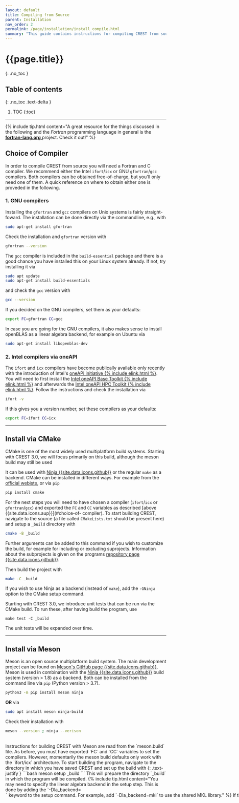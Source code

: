 ```yaml
---
layout: default
title: Compiling from Source
parent: Installation
nav_order: 2
permalink: /page/installation/install_compile.html
summary: "This guide contains instructions for compiling CREST from source."
---
```


# {{page.title}}
{: .no_toc }

## Table of contents
{: .no_toc .text-delta }

1. TOC
{:toc}

---

{% include tip.html content="A great resource for the things discussed in the following and the *Fortran* programming language in general is the [**fortran-lang.org** <i class='fa-solid fa-arrow-up-right-from-square'></i>](https://fortran-lang.org) project. Check it out!" %}

## Choice of Compiler

In order to compile CREST from source you will need a Fortran and C compiler.
We recommend either the Intel `ifort`/`icx` or GNU `gfortran`/`gcc` compilers.
Both compilers can be obtained free-of-charge, but you'll only need one of them.
A quick reference on where to obtain either one is proveded in the following.


### 1. GNU compilers

Installing the `gfortran` and `gcc` compilers on Unix systems is fairly straight-foward.
The installation can be done directly via the commandline, e.g., with
```bash
sudo apt-get install gfortran
```
Check the installation and `gfortran` version with
```bash
gfortran --version
```

The `gcc` compiler is included in the `build-essential` package and there is a good chance you have installed this on your Linux system already.
If not, try installing it via
```bash
sudo apt update
sudo apt-get install build-essentials
```
and check the `gcc` version with
```bash
gcc --version
```

If you decided on the GNU compilers, set them as your defaults:
```bash
export FC=gfortran CC=gcc
```

In case you are going for the GNU compilers, it also makes sense to install openBLAS as a linear algebra backend, for example on Ubuntu via
```bash
sudo apt-get install libopenblas-dev
```


### 2. Intel compilers via oneAPI

The `ifort` and `icx` compilers have become publically available only recently with the introduction of Intel's [oneAPI initiative {% include elink.html %}](https://www.oneapi.io/).
You will need to first install the [Intel oneAPI Base Toolkit {% include elink.html %}](https://www.intel.com/content/www/us/en/developer/tools/oneapi/toolkits.html#base-kit) and 
afterwards the [Intel oneAPI HPC Toolkit {% include elink.html %}](https://www.intel.com/content/www/us/en/developer/tools/oneapi/toolkits.html#hpc-kit).
Follow the instructions and check the installation via
```bash
ifort -v
```
If this gives you a version number, set these compilers as your defaults:
```bash
export FC=ifort CC=icx
```


---

## Install via CMake

CMake is one of the most widely used multiplatform build systems.
Starting with CREST 3.0, we will focus primarily on this build, although the meson build may still be used 

It can be used with [Ninja {{site.data.icons.github}}](https://github.com/ninja-build/ninja) or the regular `make` as a backend.
CMake can be installed in different ways. For example from the [official webiste](https://cmake.org/install/), or via   `pip`

```bash
pip install cmake
```


For the next steps you will need to have chosen a compiler (`ifort`/`icx` or `gfortran`/`gcc`) and   exported the `FC` and `CC` variables as described [above {{site.data.icons.aup}}](#choice-of-        compiler).
To start building CREST, navigate to the source (a file called `CMakeLists.txt` should be present here) and setup a `_build` directory with
```bash
cmake -B _build
```
Further arguments can be added to this command if you wish to customize the build, for example for including or excluding suprojects. Information about the subprojects is given on the programs [repository page {{site.data.icons.github}}](https://github.com/crest-lab/crest/tree/master/subprojects).

Then build the project with
```bash
make -C _build
```
If you wish to use Ninja as a backend (instead of `make`), add the `-GNinja` option to the CMake setup command.

Starting with CREST 3.0, we introduce unit tests that can be run via the CMake build. 
To run these, after having build the program, use
```
make test -C _build
```

The unit tests will be expanded over time.


---

## Install via Meson

Meson is an open source multiplatform build system. The main development project can be found on [Meson's GitHub page {{site.data.icons.github}}](https://github.com/mesonbuild/meson).
Meson is used in combination with the [Ninja {{site.data.icons.github}}](https://github.com/ninja-build/ninja) build system (version > 1.8) as a backend.
Both can be installed from the command line via `pip` (Python version > 3.7).
```bash
python3 -m pip install meson ninja
```
**OR** via
```bash
sudo apt install meson ninja-build
```
Check their installation with
```bash
meson --version ; ninja --verison
```
<br>
Instructions for building CREST with Meson are read from the `meson.build` file.
As before, you must have  exported `FC` and `CC` variables to set the compilers.
However, momentarily the meson build defaults only work with the `ifort/icx` architecture.
To start building the program, navigate to the directory in which you have saved CREST and set up the build with
{: .text-justify }
```bash
meson setup _build
```
This will prepare the directory `_build` in which the program will be compiled.
{% include tip.html content="You may need to specify the linear algebra backend in the setup step. This is done by adding the `-Dla_backend=<option>` keyword to the setup command.
For example, add `-Dla_backend=mkl` to use the shared MKL library." %}

If the setup was successfull, initiate the build (still in the same directory) with
```bash
ninja -C _build
```

---


## Conda

[![Conda Version](https://img.shields.io/conda/vn/conda-forge/crest.svg)](https://anaconda.org/conda-forge/crest)

Installing CREST from the [`conda-forge` channel](https://conda-forge.org/) can be achieved by adding `conda-forge` to your channels with:

```bash
conda config --add channels conda-forge
```

Once the `conda-forge` channel has been enabled, CREST can be installed with:

```bash
conda install crest
```

It is possible to list all of the versions of CREST available on your platform with:

```bash
conda search crest --channel conda-forge
```
